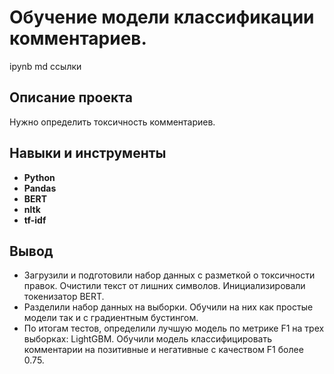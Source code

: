 # Обучение модели классификации комментариев.
ipynb md ссылки
## Описание проекта
Нужно определить токсичность комментариев.
## Навыки и инструменты
- **Python**
- **Pandas**
- **BERT**
- **nltk**
- **tf-idf**

## Вывод
- Загрузили и подготовили набор данных с разметкой о токсичности правок. Очистили текст от лишних символов. Инициализировали токенизатор BERT.
- Разделили набор данных на выборки. Обучили на них как простые модели так и с градиентным бустингом.
- По итогам тестов, определили лучшую модель по метрике F1 на трех выборках: LightGBM. Обучили модель классифицировать комментарии на позитивные и негативные с качеством F1 более 0.75.

